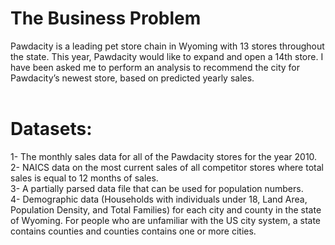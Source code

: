 # The Business Problem
Pawdacity is a leading pet store chain in Wyoming with 13 stores throughout the state. This year, Pawdacity would like to expand and open a 14th store. I have been asked me to perform an analysis to recommend the city for Pawdacity’s newest store, based on predicted yearly sales.<br>
<br>
# Datasets:
1- The monthly sales data for all of the Pawdacity stores for the year 2010.<br>
2- NAICS data on the most current sales of all competitor stores where total sales is equal to 12 months of sales.<br>
3- A partially parsed data file that can be used for population numbers.<br>
4- Demographic data (Households with individuals under 18, Land Area, Population Density, and Total Families) for each city and county in the state of Wyoming. For people who are unfamiliar with the US city system, a state contains counties and counties contains one or more cities.<br>
